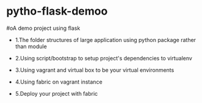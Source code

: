 pytho-flask-demoo
===============

#oA demo project using flask 

* 1.The folder structures of large application using python package rather than module

* 2.Using script/bootstrap to setup project's dependencies to virtualenv

* 3.Using vagrant and virtual box to be your virtual environments

* 4.Using fabric on vagrant instance

* 5.Deploy your project with fabric


